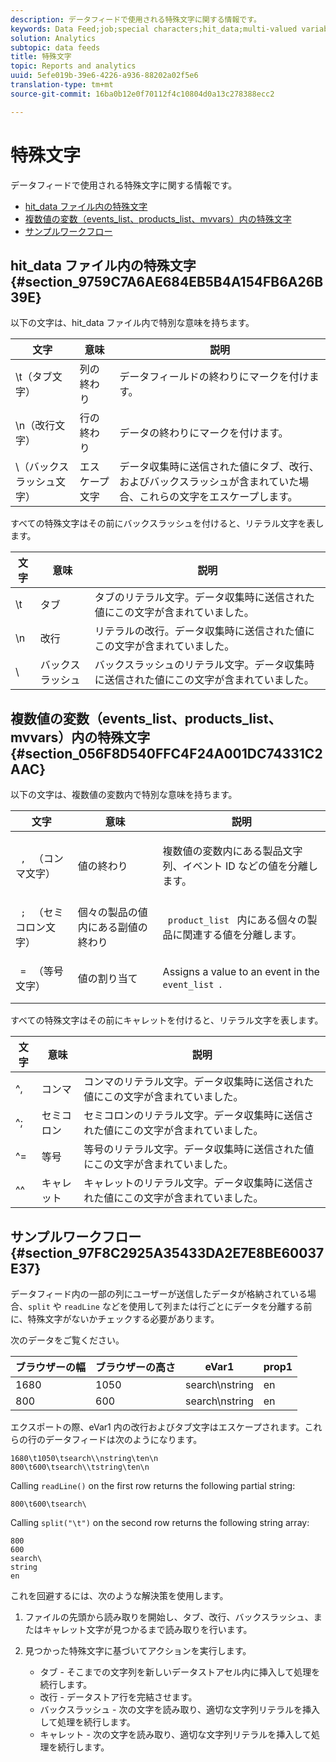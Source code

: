 ```yaml
---
description: データフィードで使用される特殊文字に関する情報です。
keywords: Data Feed;job;special characters;hit_data;multi-valued variables;events_list;products_list;mvvars
solution: Analytics
subtopic: data feeds
title: 特殊文字
topic: Reports and analytics
uuid: 5efe019b-39e6-4226-a936-88202a02f5e6
translation-type: tm+mt
source-git-commit: 16ba0b12e0f70112f4c10804d0a13c278388ecc2

---
```



# 特殊文字

データフィードで使用される特殊文字に関する情報です。

* [hit_data ファイル内の特殊文字](/help/export/analytics-data-feed/c-df-contents/datafeeds-spec-chars.md#section_9759C7A6AE684EB5B4A154FB6A26B39E)
* [複数値の変数（events_list、products_list、mvvars）内の特殊文字](/help/export/analytics-data-feed/c-df-contents/datafeeds-spec-chars.md#section_056F8D540FFC4F24A001DC74331C2AAC)
* [サンプルワークフロー](/help/export/analytics-data-feed/c-df-contents/datafeeds-spec-chars.md#section_97F8C2925A35433DA2E7E8BE60037E37)

## hit_data ファイル内の特殊文字 {#section_9759C7A6AE684EB5B4A154FB6A26B39E}

以下の文字は、hit_data ファイル内で特別な意味を持ちます。

| 文字 | 意味 | 説明 |
|--- |--- |--- |
| \t（タブ文字） | 列の終わり | データフィールドの終わりにマークを付けます。 |
| \n（改行文字） | 行の終わり | データの終わりにマークを付けます。 |
| \（バックスラッシュ文字） | エスケープ文字 | データ収集時に送信された値にタブ、改行、およびバックスラッシュが含まれていた場合、これらの文字をエスケープします。 |

すべての特殊文字はその前にバックスラッシュを付けると、リテラル文字を表します。

| 文字 | 意味 | 説明 |
|--- |--- |--- |
| \\t | タブ | タブのリテラル文字。データ収集時に送信された値にこの文字が含まれていました。 |
| \\n | 改行 | リテラルの改行。データ収集時に送信された値にこの文字が含まれていました。 |
| \\ | バックスラッシュ | バックスラッシュのリテラル文字。データ収集時に送信された値にこの文字が含まれていました。 |

## 複数値の変数（events_list、products_list、mvvars）内の特殊文字 {#section_056F8D540FFC4F24A001DC74331C2AAC}

以下の文字は、複数値の変数内で特別な意味を持ちます。

<table id="table_FDA13DE05A784ED4972C2955BD2642C7"> 
 <thead> 
  <tr> 
   <th colname="col1" class="entry"> 文字 </th> 
   <th colname="col02" class="entry"> 意味 </th> 
   <th colname="col2" class="entry"> 説明 </th> 
  </tr> 
 </thead>
 <tbody> 
  <tr> 
   <td colname="col1"> <code> , </code> （コンマ文字） </td> 
   <td colname="col02"> 値の終わり </td> 
   <td colname="col2"> <p>複数値の変数内にある製品文字列、イベント ID などの値を分離します。 </p> </td> 
  </tr> 
  <tr> 
   <td colname="col1"> <code> ; </code> （セミコロン文字） </td> 
   <td colname="col02"> 個々の製品の値内にある副値の終わり </td> 
   <td colname="col2"> <p><code> product_list </code> 内にある個々の製品に関連する値を分離します。 </p> </td> 
  </tr> 
  <tr> 
   <td colname="col1"> <code> = </code> （等号文字） </td> 
   <td colname="col02"> 値の割り当て </td> 
   <td colname="col2"> <p>Assigns a value to an event in the <code> event_list </code>. </p> </td> 
  </tr> 
 </tbody> 
</table>

すべての特殊文字はその前にキャレットを付けると、リテラル文字を表します。

| 文字 | 意味 | 説明 |
|--- |--- |--- |
| ^, | コンマ | コンマのリテラル文字。データ収集時に送信された値にこの文字が含まれていました。 |
| ^; | セミコロン | セミコロンのリテラル文字。データ収集時に送信された値にこの文字が含まれていました。 |
| ^= | 等号 | 等号のリテラル文字。データ収集時に送信された値にこの文字が含まれていました。 |
| ^^ | キャレット | キャレットのリテラル文字。データ収集時に送信された値にこの文字が含まれていました。 |

## サンプルワークフロー {#section_97F8C2925A35433DA2E7E8BE60037E37}

データフィード内の一部の列にユーザーが送信したデータが格納されている場合、`split` や `readLine` などを使用して列または行ごとにデータを分離する前に、特殊文字がないかチェックする必要があります。

次のデータをご覧ください。

| ブラウザーの幅 | ブラウザーの高さ | eVar1 | prop1 |
|---|---|---|---|
| 1680 | 1050 | search\nstring | en |
| 800 | 600 | search\nstring | en |

 エクスポートの際、eVar1 内の改行およびタブ文字はエスケープされます。これらの行のデータフィードは次のようになります。

```
1680\t1050\tsearch\\nstring\ten\n 
800\t600\tsearch\\tstring\ten\n
```

Calling `readLine()` on the first row returns the following partial string:

```
800\t600\tsearch\
```

Calling `split("\t")` on the second row returns the following string array:

```
800 
600 
search\ 
string 
en
```

これを回避するには、次のような解決策を使用します。

1. ファイルの先頭から読み取りを開始し、タブ、改行、バックスラッシュ、またはキャレット文字が見つかるまで読み取りを行います。
1. 見つかった特殊文字に基づいてアクションを実行します。

   * タブ - そこまでの文字列を新しいデータストアセル内に挿入して処理を続行します。
   * 改行 - データストア行を完結させます。
   * バックスラッシュ - 次の文字を読み取り、適切な文字列リテラルを挿入して処理を続行します。
   * キャレット - 次の文字を読み取り、適切な文字列リテラルを挿入して処理を続行します。

